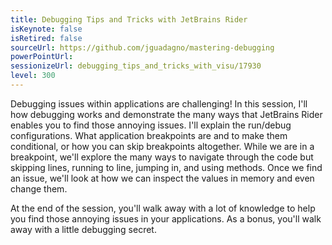 ```yaml
---
title: Debugging Tips and Tricks with JetBrains Rider
isKeynote: false
isRetired: false
sourceUrl: https://github.com/jguadagno/mastering-debugging
powerPointUrl:
sessionizeUrl: debugging_tips_and_tricks_with_visu/17930
level: 300
---
```

Debugging issues within applications are challenging! In this session, I'll how debugging works and demonstrate the many ways that JetBrains Rider enables you to find those annoying issues. I'll explain the run/debug configurations. What application breakpoints are and to make them conditional, or how you can skip breakpoints altogether. While we are in a breakpoint, we'll explore the many ways to navigate through the code but skipping lines, running to line, jumping in, and using methods. Once we find an issue, we'll look at how we can inspect the values in memory and even change them.

At the end of the session, you'll walk away with a lot of knowledge to help you find those annoying issues in your applications. As a bonus, you'll walk away with a little debugging secret.
